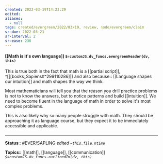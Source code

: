 ```yaml
---
created: 2022-03-19T14:23:29 
edited: 
aliases:
  - null
tags: created/evergreen/2022/03/19, review, node/evergreen/claim
sr-due: 2022-03-21
sr-interval: 2
sr-ease: 230
---
```


#### [[Math is it's own language]] `$=customJS.dv_funcs.evergreenHeader(dv, this)`

This is true both in the fact that math is a [[partial script]],
^[[[books_Sapiens#^299110286]]]
and also
because:: [[Language shapes our intuition]]
and math shapes the way we think.

Most mathematicians will tell you that the reason you drill practice problems is not to know the answers, but to notice patterns and build [[intuition]]. We need to become fluent in the language of math in order to solve it's most complex problems.

This is also likely why so many people struggle with math. They should be approaching it as language course, but they expect it to be immediately accessible and applicable.

### <hr class="footnote"/>

**Status**:: #EVER/SAPLING 
*edited `=this.file.mtime`*

**Topics**:: [[math]], [[language]], [[communication]]
*`$=customJS.dv_funcs.outlinedIn(dv, this)`*
